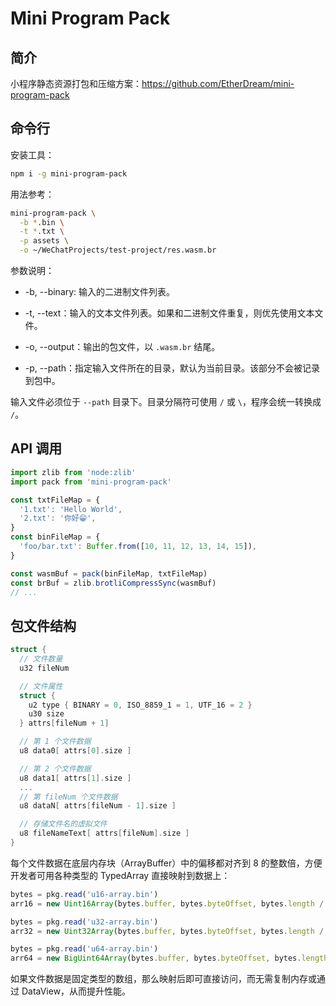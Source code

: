 # Mini Program Pack

## 简介

小程序静态资源打包和压缩方案：https://github.com/EtherDream/mini-program-pack

## 命令行

安装工具：

```bash
npm i -g mini-program-pack
```

用法参考：

```bash
mini-program-pack \
  -b *.bin \
  -t *.txt \
  -p assets \
  -o ~/WeChatProjects/test-project/res.wasm.br 
```

参数说明：

* -b, --binary: 输入的二进制文件列表。

* -t, --text：输入的文本文件列表。如果和二进制文件重复，则优先使用文本文件。

* -o, --output：输出的包文件，以 `.wasm.br` 结尾。

* -p, --path：指定输入文件所在的目录，默认为当前目录。该部分不会被记录到包中。

输入文件必须位于 `--path` 目录下。目录分隔符可使用 `/` 或 `\`，程序会统一转换成 `/`。

## API 调用

```javascript
import zlib from 'node:zlib'
import pack from 'mini-program-pack'

const txtFileMap = {
  '1.txt': 'Hello World',
  '2.txt': '你好😁',
}
const binFileMap = {
  'foo/bar.txt': Buffer.from([10, 11, 12, 13, 14, 15]),
}

const wasmBuf = pack(binFileMap, txtFileMap)
const brBuf = zlib.brotliCompressSync(wasmBuf)
// ...
```

## 包文件结构

```c
struct {
  // 文件数量
  u32 fileNum

  // 文件属性
  struct {
    u2 type { BINARY = 0, ISO_8859_1 = 1, UTF_16 = 2 }
    u30 size
  } attrs[fileNum + 1]

  // 第 1 个文件数据
  u8 data0[ attrs[0].size ]

  // 第 2 个文件数据
  u8 data1[ attrs[1].size ]
  ...
  // 第 fileNum 个文件数据
  u8 dataN[ attrs[fileNum - 1].size ]

  // 存储文件名的虚拟文件
  u8 fileNameText[ attrs[fileNum].size ]
}
```

每个文件数据在底层内存块（ArrayBuffer）中的偏移都对齐到 8 的整数倍，方便开发者可用各种类型的 TypedArray 直接映射到数据上：

```js
bytes = pkg.read('u16-array.bin') 
arr16 = new Uint16Array(bytes.buffer, bytes.byteOffset, bytes.length / 2)

bytes = pkg.read('u32-array.bin') 
arr32 = new Uint32Array(bytes.buffer, bytes.byteOffset, bytes.length / 4)

bytes = pkg.read('u64-array.bin') 
arr64 = new BigUint64Array(bytes.buffer, bytes.byteOffset, bytes.length / 8)
```

如果文件数据是固定类型的数组，那么映射后即可直接访问，而无需复制内存或通过 DataView，从而提升性能。
